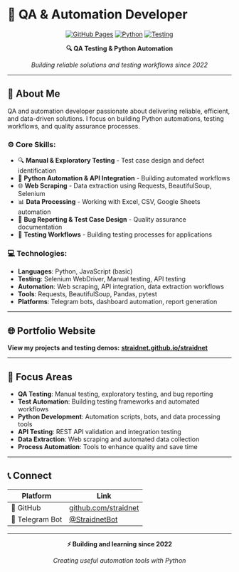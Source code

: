 # 🧪 QA & Automation Developer

<div align="center">

[![GitHub Pages](https://img.shields.io/badge/GitHub%20Pages-Live-red?style=for-the-badge&logo=github&logoColor=white)](https://straidnet.github.io/straidnet/)
[![Python](https://img.shields.io/badge/Python-Automation-red?style=for-the-badge&logo=python&logoColor=white)](https://github.com/straidnet)
[![Testing](https://img.shields.io/badge/QA-Testing-red?style=for-the-badge&logo=checkmarx&logoColor=white)](https://github.com/straidnet)

**🔍 QA Testing & Python Automation**

*Building reliable solutions and testing workflows since 2022*

</div>

---

## 🚀 About Me

QA and automation developer passionate about delivering reliable, efficient, and data-driven solutions. I focus on building Python automations, testing workflows, and quality assurance processes.

### ⚙️ Core Skills:
- 🔍 **Manual & Exploratory Testing** - Test case design and defect identification
- 🤖 **Python Automation & API Integration** - Building automated workflows
- 🌐 **Web Scraping** - Data extraction using Requests, BeautifulSoup, Selenium
- 📊 **Data Processing** - Working with Excel, CSV, Google Sheets automation
- 📝 **Bug Reporting & Test Case Design** - Quality assurance documentation
- 🔄 **Testing Workflows** - Building testing processes for applications

### 💻 Technologies:
- **Languages**: Python, JavaScript (basic)
- **Testing**: Selenium WebDriver, Manual testing, API testing
- **Automation**: Web scraping, API integration, data extraction workflows
- **Tools**: Requests, BeautifulSoup, Pandas, pytest
- **Platforms**: Telegram bots, dashboard automation, report generation

---

## 🌐 Portfolio Website

**View my projects and testing demos:** **[straidnet.github.io/straidnet](https://straidnet.github.io/straidnet/)**

---

## 🔧 Focus Areas

- **QA Testing**: Manual testing, exploratory testing, and bug reporting
- **Test Automation**: Building testing frameworks and automated workflows
- **Python Development**: Automation scripts, bots, and data processing tools
- **API Testing**: REST API validation and integration testing
- **Data Extraction**: Web scraping and automated data collection
- **Process Automation**: Tools to enhance quality and save time

---

## 📞 Connect

<div align="center">

| Platform | Link |
|----------|------|
| 🐙 GitHub | [github.com/straidnet](https://github.com/straidnet) |
| 🤖 Telegram Bot | [@StraidnetBot](https://t.me/StraidnetBot) |

</div>

---

<div align="center">

**⚡ Building and learning since 2022**

*Creating useful automation tools with Python*

</div>
